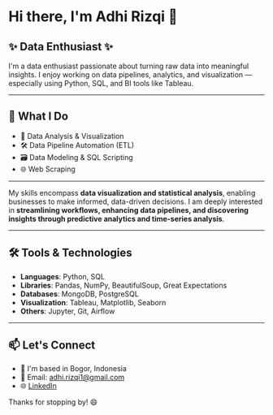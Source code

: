 # Hi there, I'm Adhi Rizqi 👋

##  ✨ Data Enthusiast ✨ 
I'm a data enthusiast passionate about turning raw data into meaningful insights. I enjoy working on data pipelines, analytics, and visualization — especially using Python, SQL, and BI tools like Tableau.

---

## 🧠 What I Do
- 🔎 Data Analysis & Visualization
- 🛠️ Data Pipeline Automation (ETL)
- 🗃️ Data Modeling & SQL Scripting
- 🌐 Web Scraping

---

My skills encompass **data visualization and statistical analysis**, enabling businesses to make informed, data-driven decisions. I am deeply interested in **streamlining workflows, enhancing data pipelines, and discovering insights through predictive analytics and time-series analysis**.

---

## 🛠️ Tools & Technologies
- **Languages**: Python, SQL
- **Libraries**: Pandas, NumPy, BeautifulSoup, Great Expectations
- **Databases**: MongoDB, PostgreSQL
- **Visualization**: Tableau, Matplotlib, Seaborn
- **Others**: Jupyter, Git, Airflow

---
## 📫 Let's Connect
- 📍 I'm based in Bogor, Indonesia
- 📩 Email: adhi.rizqi1@gmail.com
- 🌐 [LinkedIn](https://www.linkedin.com/in/adhirizqi/)

Thanks for stopping by! 😄
